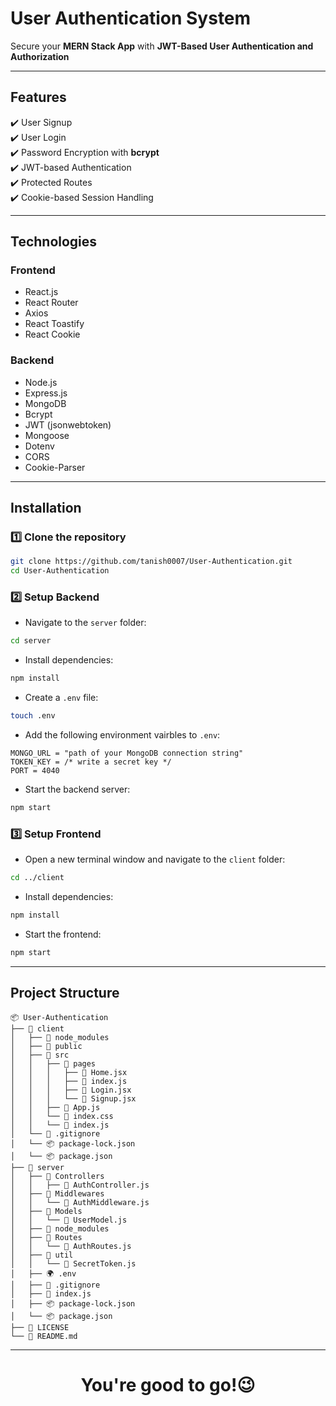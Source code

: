 # User Authentication System

Secure your **MERN Stack App** with **JWT-Based User Authentication and Authorization**

---
## Features
✔️ User Signup  
✔️ User Login  
✔️ Password Encryption with **bcrypt**  
✔️ JWT-based Authentication  
✔️ Protected Routes  
✔️ Cookie-based Session Handling

---

## Technologies 

### **Frontend**
- React.js
- React Router
- Axios
- React Toastify
- React Cookie

### **Backend**
- Node.js
- Express.js
- MongoDB 
- Bcrypt
- JWT (jsonwebtoken)
- Mongoose
- Dotenv
- CORS
- Cookie-Parser

---

## Installation

### 1️⃣ **Clone the repository**
```bash
git clone https://github.com/tanish0007/User-Authentication.git
cd User-Authentication
```

### 2️⃣ **Setup Backend**
- Navigate to the `server` folder:
```bash
cd server
```
- Install dependencies:
```bash
npm install
```
- Create a `.env` file:
```bash
touch .env
```
- Add the following environment vairbles to `.env`:
```.env
MONGO_URL = "path of your MongoDB connection string"
TOKEN_KEY = /* write a secret key */
PORT = 4040 
```
- Start the backend server:
```bash
npm start
```

### 3️⃣ **Setup Frontend**
- Open a new terminal window and navigate to the `client` folder:
```bash
cd ../client
```
- Install dependencies:
```bash
npm install
```
- Start the frontend:
```bash
npm start
```
---

## Project Structure

```plaintext
📦 User-Authentication
├── 📂 client
│   ├── 📂 node_modules
│   ├── 📂 public
│   ├── 📂 src
│   │   ├── 📂 pages
│   │   │   ├── 📄 Home.jsx
│   │   │   ├── 📄 index.js
│   │   │   ├── 📄 Login.jsx
│   │   │   └── 📄 Signup.jsx
│   │   ├── 📄 App.js
│   │   └── 📄 index.css
│   │   └── 📄 index.js
│   └── 🚫 .gitignore
│   └── 📦 package-lock.json
│   └── 📦 package.json
├── 📂 server
│   ├── 📂 Controllers
│   │   ├── 📄 AuthController.js
│   ├── 📂 Middlewares
│   │   └── 📄 AuthMiddleware.js
│   ├── 📂 Models
│   │   └── 📄 UserModel.js
│   ├── 📂 node_modules
│   ├── 📂 Routes
│   │   └── 📄 AuthRoutes.js
│   ├── 📂 util
│   │   └── 📄 SecretToken.js
│   ├── 🌍 .env
│   ├── 🚫 .gitignore
│   ├── 📄 index.js
│   ├── 📦 package-lock.json
│   └── 📦 package.json
├── 🪪 LICENSE
└── 📝 README.md
```
---

<h1 align="center"> <b> You're good to go!😉 </b> </h1>